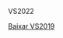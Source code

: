 

VS2022 


[Baixar VS2019](https://c2rsetup.officeapps.live.com/c2r/downloadVS.aspx?sku=community&channel=Release&source=VSLandingPage&version=VS2019&cid=2030)
